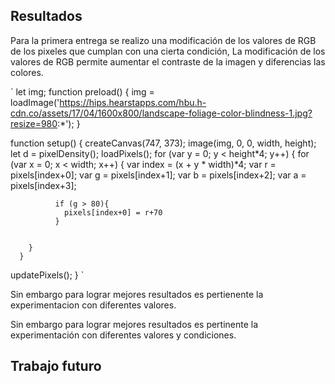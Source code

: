 ## Resultados

Para la primera entrega se realizo una modificación de los valores de RGB de los pixeles que cumplan con una cierta condición, La modificación de los valores de RGB permite aumentar el contraste de la imagen y diferencias las colores.



`
let img;
function preload() {
  img = loadImage('https://hips.hearstapps.com/hbu.h-cdn.co/assets/17/04/1600x800/landscape-foliage-color-blindness-1.jpg?resize=980:*');
}

function setup() {
  createCanvas(747, 373);
  image(img, 0, 0, width, height);
  let d = pixelDensity();
  loadPixels();
        for (var y = 0; y < height*4; y++) {
            for (var x = 0; x < width; x++) {
              var index = (x + y * width)*4;
              var r = pixels[index+0];
              var g = pixels[index+1];
              var b = pixels[index+2];
              var a = pixels[index+3];     
              
              if (g > 80){
                pixels[index+0] = r+70
              }

              
        }
      }
  updatePixels();
}
`

Sin embargo para lograr mejores resultados es pertienente la experimentacion con diferentes valores.


Sin embargo para lograr mejores resultados es pertinente la experimentación con diferentes valores y condiciones.

## Trabajo futuro